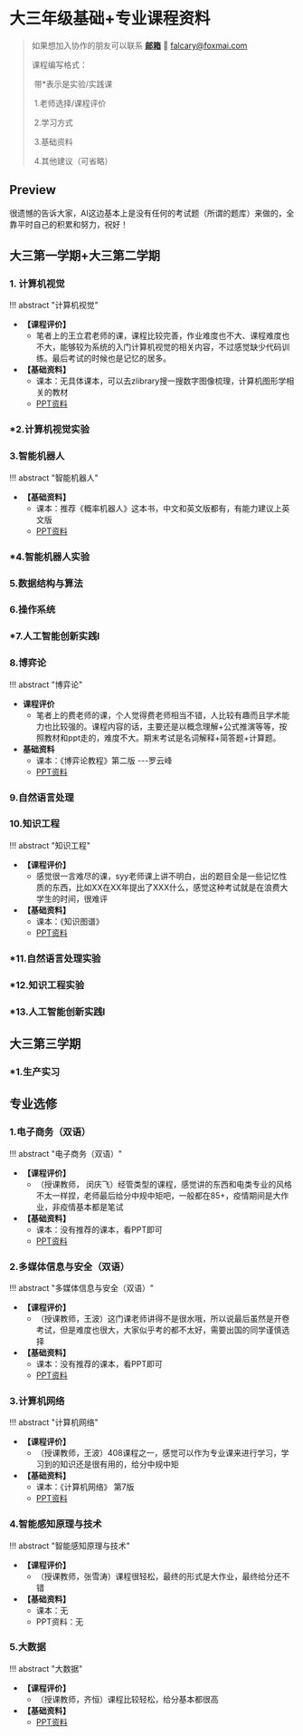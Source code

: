 # 大三年级基础+专业课程资料

> 如果想加入协作的朋友可以联系 **[邮箱](tomail:falcary@foxmail.com)** 📮 falcary@foxmai.com
>
> 课程编写格式：
>
> ​	带*表示是实验/实践课
>
> ​	1.老师选择/课程评价
>
> ​	2.学习方式
>
> ​	3.基础资料
>
> ​	4.其他建议（可省略）

## Preview

很遗憾的告诉大家，AI这边基本上是没有任何的考试题（所谓的题库）来做的，全靠平时自己的积累和努力，祝好！

## 大三第一学期+大三第二学期

### 1. 计算机视觉
!!! abstract "计算机视觉"
  - **【课程评价】**
    * 笔者上的王立君老师的课，课程比较完善，作业难度也不大、课程难度也不大，能够较为系统的入门计算机视觉的相关内容，不过感觉缺少代码训练。最后考试的时候也是记忆的居多。
  - **【基础资料】**
    * 课本：无具体课本，可以去zlibrary搜一搜数字图像梳理，计算机图形学相关的教材
    * [PPT资料](https://pan.baidu.com/s/1wkPm4ehatrUlc9Qf0RAltQ?pwd=46sb)

### *2.计算机视觉实验


### 3.智能机器人
!!! abstract "智能机器人"
  - **【基础资料】**
    * 课本：推荐《概率机器人》这本书，中文和英文版都有，有能力建议上英文版
    * [PPT资料](https://pan.baidu.com/s/1fYYiQdfBR6GcDvNAoDVX5w?pwd=jrdm)


### *4.智能机器人实验



### 5.数据结构与算法



### 6.操作系统



### *7.人工智能创新实践I



### 8.博弈论
!!! abstract "博弈论"
  - **课程评价**
    * 笔者上的费老师的课，个人觉得费老师相当不错，人比较有趣而且学术能力也比较强的。课程内容的话，主要还是以概念理解+公式推演等等，按照教材和ppt走的，难度不大。期末考试是名词解释+简答题+计算题。
  - **基础资料**
    * 课本：《博弈论教程》第二版 ---罗云峰
    * [PPT资料](https://pan.baidu.com/s/12DLLTR_Wk0dO7zWD3KjOHA?pwd=mdhp)

### 9.自然语言处理



### 10.知识工程
!!! abstract "知识工程"
  - **【课程评价】**
    * 感觉很一言难尽的课，syy老师课上讲不明白，出的题目全是一些记忆性质的东西，比如XX在XX年提出了XXX什么，感觉这种考试就是在浪费大学生的时间，很难评
  - **【基础资料】**
    * 课本：《知识图谱》
    * [PPT资料](https://pan.baidu.com/s/1vFWiAnsHMUb3tb8ppI_p3A?pwd=vyku)
### *11.自然语言处理实验



### *12.知识工程实验



### *13.人工智能创新实践I





## 大三第三学期

### *1.生产实习


## 专业选修

### 1.电子商务（双语）
!!! abstract "电子商务（双语）"
  - **【课程评价】**
    * （授课教师， 闵庆⻜）经管类型的课程，感觉讲的东西和电类专业的风格不太一样捏，老师最后给分中规中矩吧，一般都在85+，疫情期间是大作业，非疫情基本都是笔试
  - **【基础资料】**
    * 课本：没有推荐的课本，看PPT即可
    * [PPT资料](https://pan.baidu.com/s/12Bh4AwOET3ydJwKam-k6Gg?pwd=ptdm)

### 2.多媒体信息与安全（双语）
!!! abstract "多媒体信息与安全（双语）"
  - **【课程评价】**
    * （授课教师，王波）这门课老师讲得不是很水哦，所以说最后虽然是开卷考试，但是难度也很大，大家似乎考的都不太好，需要出国的同学谨慎选择
  - **【基础资料】**
    * 课本：没有推荐的课本，看PPT即可
    * [PPT资料](https://pan.baidu.com/s/1v0F663VvDBU3uT2deWqnWg?pwd=t2wq)

### 3.计算机网络
!!! abstract "计算机网络"
  - **【课程评价】**
    * （授课教师，王波）408课程之一，感觉可以作为专业课来进行学习，学习到的知识还是很有用的，给分中规中矩
  - **【基础资料】**
    * 课本：《计算机网络》 第7版
    * [PPT资料](https://pan.baidu.com/s/1aoATqdVZPJvNBc_EK1b9Ng?pwd=jx6m)

### 4.智能感知原理与技术
!!! abstract "智能感知原理与技术"
  - **【课程评价】**
    * （授课教师，张雪涛）课程很轻松，最终的形式是大作业，最终给分还不错
  - **【基础资料】**
    * 课本：无
    * PPT资料：无

### 5.大数据
!!! abstract "大数据"
  - **【课程评价】**
    * （授课教师，齐恒）课程比较轻松，给分基本都很高
  - **【基础资料】**
    * [PPT资料](https://pan.baidu.com/s/16KrSYh9Q87XjdKLM5qr9oQ?pwd=siwm)

<script src="https://giscus.app/client.js"
        data-repo="AnonymousDUTAI/SREKCARC-IA-TUD"
        data-repo-id="R_kgDOKG3dKg"
        data-category="General"
        data-category-id="DIC_kwDOKG3dKs4CYmFw"
        data-mapping="pathname"
        data-strict="0"
        data-reactions-enabled="1"
        data-emit-metadata="0"
        data-input-position="top"
        data-theme="preferred_color_scheme"
        data-lang="zh-CN"
        data-loading="lazy"
        crossorigin="anonymous"
        async>
</script>

<script>
    var palette = __get("__palette")
    if (palette && typeof palette.color === "object") {
        if (palette.color.scheme === "slate") {
            const giscus = document.querySelector("script[src*=giscus]")
            giscus.setAttribute("data-theme", "dark_protanopia")
        }
    }

    document.addEventListener("DOMContentLoaded", function () {
        const ref = document.querySelector("[data-md-component=palette]")
        ref.addEventListener("change", function () {
            var palette = __get("__palette")
            if (palette && typeof palette.color === "object") {
                const theme = palette.color.scheme === "slate" ? "dark_protanopia" : "light_protanopia"
                const frame = document.querySelector(".giscus-frame")
                frame.contentWindow.postMessage({
                    giscus: { setConfig: { theme } }
                }, "https://giscus.app")
            }
        })
    })
</script>